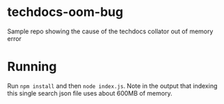 # techdocs-oom-bug
Sample repo showing the cause of the techdocs collator out of memory error

# Running

Run `npm install` and then `node index.js`. Note in the output that indexing this single search json file uses about 600MB of memory.